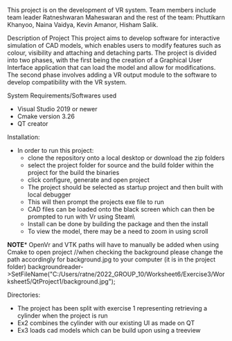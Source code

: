 This project is on the development of VR system. 
Team members include team leader Ratneshwaran Maheswaran
and the rest of the team: Phuttikarn Khanyoo, Naina Vaidya, Kevin Amanor, Hisham Salik.  

Description of Project 
This project aims to develop software for interactive simulation of CAD models, which enables users to modify features
such as colour, visibility and attaching and detaching parts.  The project is divided into two phases, with the first being 
the creation of a Graphical User Interface application that can load the model and allow for modifications. 
The second phase involves adding a VR output module to the software to develop compatibility with the VR system.


System Requirements/Softwares used
- Visual Studio 2019 or newer
- Cmake version 3.26
- QT creator 

Installation: 

- In order to run this project:
	- clone the repository onto a local desktop or download the zip folders
	- select the project folder for source and the build folder within the project for the build the binaries
	- click configure, generate and open project
	- The project should be selected as startup project and then built with local debugger 
	- This will then prompt the projects exe file to run
	- CAD files can be loaded onto the black screen which can then be prompted to run with Vr using Steam\
	- Install can be done by building the package and then the install
	- To view the model, there may be a need to zoom in using scroll


******NOTE*******
OpenVr and VTK paths will have to manually be added when using Cmake to open project
//when checking the background please change the path accordingly for background.jpg to your computer (it is in the project folder)
backgroundreader->SetFileName("C:/Users/ratne/2022_GROUP_10/Worksheet6/Exercise3/Worksheet5/QtProject1/background.jpg");

Directories:
- The project has been split with exercise 1 representing retrieving a cylinder when the project is run 
- Ex2 combines the cylinder with our existing UI as made on QT
- Ex3 loads cad models which can be build upon using a treeview 

